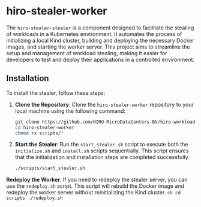 # hiro-stealer-worker
The `hiro-stealer-stealer` is a component designed to facilitate the stealing of workloads in a Kubernetes environment. It automates the process of initializing a local Kind cluster, building and deploying the necessary Docker images, and starting the worker server. This project aims to streamline the setup and management of workload stealing, making it easier for developers to test and deploy their applications in a controlled environment.
## Installation

To install the stealer, follow these steps:
1. **Clone the Repository**:
    Clone the `hiro-stealer-worker` repository to your local machine using the following command:
    ```sh
    git clone https://github.com/HIRO-MicroDataCenters-BV/hiro-workload-stealer.git
    cd hiro-stealer-worker
    chmod +x scripts/*
    ```

2. **Start the Stealer**:
   Run the `start_stealer.sh` script to execute both the `initialize.sh` and `install.sh` scripts sequentially. This script ensures that the initialization and installation steps are completed successfully.
   ```sh
   ./scripts/start_stealer.sh
   ```


**Redeploy the Worker**:
    If you need to redeploy the stealer server, you can use the `redeploy.sh` script. This script will rebuild the Docker image and redeploy the worker server without reinitializing the Kind cluster.
    ```sh
    cd scripts
    ./redeploy.sh
    ```
